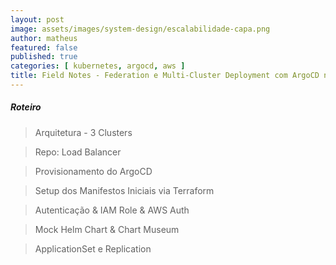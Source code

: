 ```yaml
---
layout: post
image: assets/images/system-design/escalabilidade-capa.png
author: matheus
featured: false
published: true
categories: [ kubernetes, argocd, aws ]
title: Field Notes - Federation e Multi-Cluster Deployment com ArgoCD no Amazon EKS
---
```


##### Roteiro

> Arquitetura - 3 Clusters

> Repo: Load Balancer

> Provisionamento do ArgoCD

> Setup dos Manifestos Iniciais via Terraform

> Autenticação & IAM Role & AWS Auth

> Mock Helm Chart & Chart Museum

> ApplicationSet e Replication
